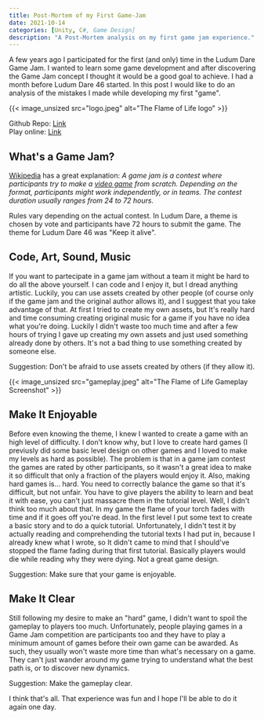 ```yaml
---
title: Post-Mortem of my First Game-Jam
date: 2021-10-14
categories: [Unity, C#, Game Design]
description: "A Post-Mortem analysis on my first game jam experience."
---
```


A few years ago I participated for the first (and only) time in the Ludum Dare Game Jam. I wanted to learn some game development and after discovering the Game Jam concept I thought it would be a good goal to achieve. I had a month before Ludum Dare 46 started.
In this post I would like to do an analysis of the mistakes I made while developing my first "game".

{{< image_unsized src="logo.jpeg" alt="The Flame of Life logo" >}}

Github Repo: [Link](https://github.com/PandaSekh/LudumDare_46)    
Play online: [Link](https://pandasekh.itch.io/the-flame-of-life)

## What's a Game Jam?
[Wikipedia](https://en.wikipedia.org/wiki/Game_jam) has a great explanation:
*A game jam is a contest where participants try to make a [video game](https://en.wikipedia.org/wiki/Video_game "Video game") from scratch. Depending on the format, participants might work independently, or in teams. The contest duration usually ranges from 24 to 72 hours.*

Rules vary depending on the actual contest. In Ludum Dare, a theme is chosen by vote and participants have 72 hours to submit the game. 
The theme for Ludum Dare 46 was "Keep it alive".

## Code, Art, Sound, Music
If you want to partecipate in a game jam without a team it might be hard to do all the above yourself. I can code and I enjoy it, but I dread anything artistic. Luckily, you can use assets created by other people (of course only if the game jam and the original author allows it), and I suggest that you take advantage of that. 
At first I tried to create my own assets, but It's really hard and time consuming creating original music for a game if you have no idea what you're doing.
Luckily I didn't waste too much time and after a few hours of trying I gave up creating my own assets and just used something already done by others. It's not a bad thing to use something created by someone else.

Suggestion: Don't be afraid to use assets created by others (if they allow it).

{{< image_unsized src="gameplay.jpeg" alt="The Flame of Life Gameplay Screenshot" >}}

## Make It Enjoyable
Before even knowing the theme, I knew I wanted to create a game with an high level of difficulty. 
I don't know why, but I love to create hard games (I previusly did some basic level design on other games and I loved to make my levels as hard as possible).
The problem is that in a game jam contest the games are rated by other participants, so it wasn't a great idea to make it so difficult that only a fraction of the players would enjoy it.
Also, making hard games is... hard. You need to correctly balance the game so that it's difficult, but not unfair. You have to give players the ability to learn and beat it with ease, you can't just massacre them in the tutorial level.
Well, I didn't think too much about that. In my game the flame of your torch fades with time and if it goes off you're dead. In the first level I put some text to create a basic story and to do a quick tutorial.
Unfortunately, I didn't test it by actually reading and comprehending the tutorial texts I had put in, because I already knew what I wrote, so It didn't came to mind that I should've stopped the flame fading during that first tutorial. Basically players would die while reading why they were dying. Not a great game design.

Suggestion: Make sure that your game is enjoyable.

## Make It Clear
Still following my desire to make an "hard" game, I didn't want to spoil the gameplay to players too much.
Unfortunately, people playing games in a Game Jam competition are participants too and they have to play a minimum amount of games before their own game can be awarded. As such, they usually won't waste more time than what's necessary on a game. They can't just wander around my game trying to understand what the best path is, or to discover new dynamics.

Suggestion: Make the gameplay clear.


I think that's all. That experience was fun and I hope I'll be able to do it again one day.